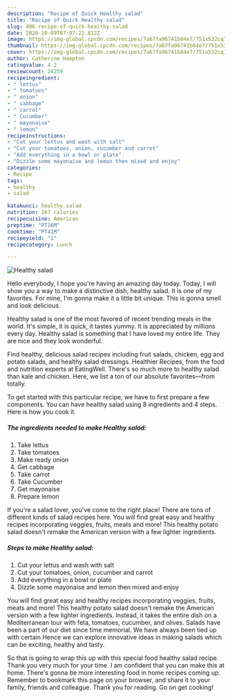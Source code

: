 ```yaml
---
description: "Recipe of Quick Healthy salad"
title: "Recipe of Quick Healthy salad"
slug: 406-recipe-of-quick-healthy-salad
date: 2020-10-09T07:07:22.812Z
image: https://img-global.cpcdn.com/recipes/7a67fa96741b84e7/751x532cq70/healthy-salad-recipe-main-photo.jpg
thumbnail: https://img-global.cpcdn.com/recipes/7a67fa96741b84e7/751x532cq70/healthy-salad-recipe-main-photo.jpg
cover: https://img-global.cpcdn.com/recipes/7a67fa96741b84e7/751x532cq70/healthy-salad-recipe-main-photo.jpg
author: Catherine Hampton
ratingvalue: 4.2
reviewcount: 24259
recipeingredient:
- " lettus"
- " tomatoes"
- " onion"
- " cabbage"
- " carrot"
- " Cucumber"
- " mayonaise"
- " lemon"
recipeinstructions:
- "Cut your lettus and wash with salt"
- "Cut your tomatoes, onion, cucumber and carrot"
- "Add everything in a bowl or plate"
- "Dizzle some mayonaise and lemon then mixed and enjoy"
categories:
- Recipe
tags:
- healthy
- salad

katakunci: healthy salad 
nutrition: 167 calories
recipecuisine: American
preptime: "PT16M"
cooktime: "PT41M"
recipeyield: "1"
recipecategory: Lunch

---
```



![Healthy salad](https://img-global.cpcdn.com/recipes/7a67fa96741b84e7/751x532cq70/healthy-salad-recipe-main-photo.jpg)

Hello everybody, I hope you're having an amazing day today. Today, I will show you a way to make a distinctive dish, healthy salad. It is one of my favorites. For mine, I'm gonna make it a little bit unique. This is gonna smell and look delicious.

Healthy salad is one of the most favored of recent trending meals in the world. It's simple, it is quick, it tastes yummy. It is appreciated by millions every day. Healthy salad is something that I have loved my entire life. They are nice and they look wonderful.

Find healthy, delicious salad recipes including fruit salads, chicken, egg and potato salads, and healthy salad dressings. Healthier Recipes, from the food and nutrition experts at EatingWell. There&#39;s so much more to healthy salad than kale and chicken. Here, we list a ton of our absolute favorites—from totally.


To get started with this particular recipe, we have to first prepare a few components. You can have healthy salad using 8 ingredients and 4 steps. Here is how you cook it.

<!--inarticleads1-->

##### The ingredients needed to make Healthy salad:

1. Take  lettus
1. Take  tomatoes
1. Make ready  onion
1. Get  cabbage
1. Take  carrot
1. Take  Cucumber
1. Get  mayonaise
1. Prepare  lemon


If you&#39;re a salad lover, you&#39;ve come to the right place! There are tons of different kinds of salad recipes here. You will find great easy and healthy recipes incorporating veggies, fruits, meats and more! This healthy potato salad doesn&#39;t remake the American version with a few lighter ingredients. 

<!--inarticleads2-->

##### Steps to make Healthy salad:

1. Cut your lettus and wash with salt
1. Cut your tomatoes, onion, cucumber and carrot
1. Add everything in a bowl or plate
1. Dizzle some mayonaise and lemon then mixed and enjoy


You will find great easy and healthy recipes incorporating veggies, fruits, meats and more! This healthy potato salad doesn&#39;t remake the American version with a few lighter ingredients. Instead, it takes the entire dish on a Mediterranean tour with feta, tomatoes, cucumber, and olives. Salads have been a part of our diet since time memorial. We have always been tied up with certain Hence we can explore innovative ideas in making salads which can be exciting, healthy and tasty. 

So that is going to wrap this up with this special food healthy salad recipe. Thank you very much for your time. I am confident that you can make this at home. There's gonna be more interesting food in home recipes coming up. Remember to bookmark this page on your browser, and share it to your family, friends and colleague. Thank you for reading. Go on get cooking!
